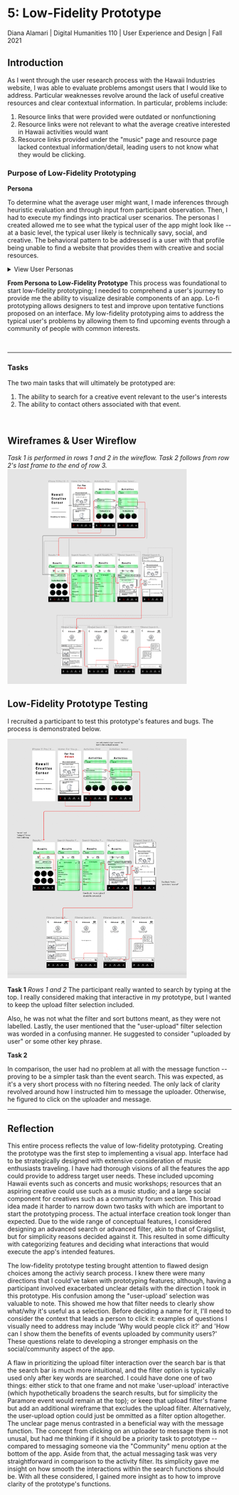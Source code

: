 # 5: Low-Fidelity Prototype
Diana Alamari | Digital Humanities 110 | User Experience and Design | Fall 2021

## Introduction
As I went through the user research process with the Hawaii Industries website, I was able to evaluate problems amongst users that I would like to address. Particular weaknesses revolve around the lack of useful creative resources and clear contextual information. In particular, problems include:

1. Resource links that were provided were outdated or nonfunctioning
2. Resource links were not relevant to what the average creative interested in Hawaii activities would want
3. Resource links provided under the "music" page and resource page lacked contextual information/detail, leading users to not know what they would be clicking.

### Purpose of Low-Fidelity Prototyping
**Persona**

To determine what the average user might want, I made inferences through heuristic evaluation and through input from participant observation. Then, I had to execute my findings into practical user scenarios. The personas I created allowed me to see what the typical user of the app might look like -- at a basic level, the typical user likely is technically savy, social, and creative. The behavioral pattern to be addressed is a user with that profile being unable to find a website that provides them with creative and social resources.

<details> <summary> View User Personas </summary>

  Both personas are musicians who aspire to enter the music industry in the future.
  - Persona 1: Leo; Pop culture enthusiast/freelance music director who wants immediate access to new events
  - Persona 2: Eilana; Business analyst who wants to make a friend through an event
  
  </details>

**From Persona to Low-Fidelity Prototype**
This process was foundational to start low-fidelity prototyping; I needed to comprehend a user's journey to provide me the ability to visualize desirable components of an app. Lo-fi prototyping allows designers to test and improve upon tentative functions proposed on an interface. My low-fidelity prototyping aims to address the typical user's problems by allowing them to find upcoming events through a community of people with common interests.


&nbsp;

_______________ 
### Tasks
The two main tasks that will ultimately be prototyped are:
1. The ability to search for a creative event relevant to the user's interests 
2. The ability to contact others associated with that event. 

&nbsp;


## Wireframes & User Wireflow

*Task 1 is performed in rows 1 and 2 in the wireflow. Task 2 follows from row 2's last frame to the end of row 3.*
<img src="https://github.com/diana-alamari/DH110-21/blob/main/a05/a5%20wireflow.jpg" width=80% height=80%>

## Low-Fidelity Prototype Testing

I recruited a participant to test this prototype's features and bugs. The process is demonstrated below.


<img src="https://github.com/diana-alamari/DH110-21/blob/main/a05/a5%20user%20testing%20wireflow.jpg" width=80% height=80%>

**Task 1**
*Rows 1 and 2*
The participant really wanted to search by typing at the top. I really considered making that interactive in my prototype, but I wanted to keep the upload filter selection included. 

Also, he was not what the filter and sort buttons meant, as they were not labelled. 
Lastly, the user mentioned that the "user-upload" filter selection was worded in a confusing manner. He suggested to consider "uploaded by user" or some other key phrase. 

**Task 2**

In comparison, the user had no problem at all with the message function -- proving to be a simpler task than the event search. This was expected, as it's a very short process with no filtering needed. The only lack of clarity revolved around how I instructed him to message the uploader. Otherwise, he figured to click on the uploader and message.

__________________

## Reflection

This entire process reflects the value of low-fidelity prototyping. Creating the prototype was the first step to implementing a visual app. Interface had to be strategically designed with extensive consideration of music enthusiasts traveling. I have had thorough visions of all the features the app could provide to address target user needs. These included upcoming Hawaii events such as concerts and music workshops; resources that an aspiring creative could use such as a music studio; and a large social component for creatives such as a community forum section. This broad idea made it harder to narrow down two tasks with which are important to start the prototyping process. The actual interface creation took longer than expected. Due to the wide range of conceptual features, I considered designing an advanced search or advanced filter, akin to that of Craigslist, but for simplicity reasons decided against it. This resulted in some difficulty with categorizing features and deciding what interactions that would execute the app's intended features.

The low-fidelity prototype testing brought attention to flawed design choices among the activiy search process.  I knew there were many directions that I could've taken with prototyping features; although, having a participant involved exacerbated unclear details with the direction I took in this prototype. His confusion among the "user-upload' selection was valuable to note. This showed me how that filter needs to clearly show what/why it's useful as a selection. Before deciding a name for it, I'll need to consider the context that leads a person to click it: examples of questions I visually need to address may include 'Why would people click it?' and 'How can I show them the benefits of events uploaded by community users?' These questions relate to developing a stronger emphasis on the social/community aspect of the app. 

A flaw in prioritizing the upload filter interaction over the search bar is that the search bar is much more intuitional, and the filter option is typically used only after key words are searched. 
I could have done one of two things: either stick to that one frame and not make 'user-upload' interactive (which hypothetically broadens the search results, but for simplicity the Paramore event would remain at the top); or keep that upload filter's frame but add an additional wireframe that excludes the upload filter. Alternatively, the user-upload option could just be ommitted as a filter option altogether. The unclear page menus contrasted in a beneficial way with the message function. The concept from clicking on an uploader to message them is not unusal, but had me thinking if it should be a priority task to prototype -- compared to messaging someone via the "Community" menu option at the bottom of the app. Aside from that, the actual messaging task was very straightforward in comparison to the activity filter. Its simplicity gave me insight on how smooth the interactions within the search functions should be. With all these considered, I gained more insight as to how to improve clarity of the prototype's functions.
